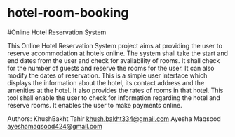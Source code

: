 # hotel-room-booking
#Online Hotel Reservation System
 
This Online Hotel Reservation System project aims at providing the user to reserve accommodation at hotels online. The system shall take the start and end dates from the user and check for availability of rooms. It shall check for the number of guests and reserve the rooms for the user. It can also modify the dates of reservation. This is a simple user interface which displays the information about the hotel, its contact address and the amenities at the hotel. It also provides the rates of rooms in that hotel. This tool shall enable the user to check for information regarding the hotel and reserve rooms. It enables the user to make payments online.

Authors:
KhushBakht Tahir <khush.bakht334@gmail.com>
Ayesha Maqsood <ayeshamaqsood424@gmail.com>